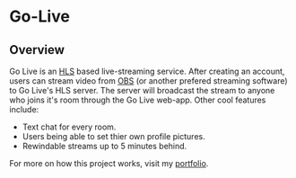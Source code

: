 # Go-Live

## Overview
Go Live is an [HLS](https://en.wikipedia.org/wiki/HTTP_Live_Streaming) based live-streaming service. After creating an account, users can stream video from [OBS](https://obsproject.com/) (or another prefered streaming software) to Go Live's HLS server. The server will broadcast the stream to anyone who joins it's room through the Go Live web-app. Other cool features include:

* Text chat for every room.
* Users being able to set thier own profile pictures.
* Rewindable streams up to 5 minutes behind.

For more on how this project works, visit my [portfolio](https://sidney-bernardin.github.io/project/?id=go_live).
